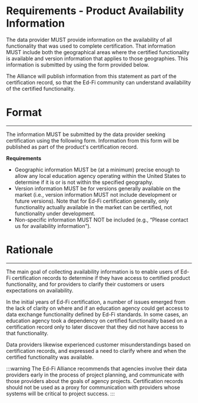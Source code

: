 # Requirements - Product Availability Information

The data provider MUST provide information on the availability of all
functionality that was used to complete certification. That information MUST
include both the geographical areas where the certified functionality is
available and version information that applies to those geographies. This
information is submitted by using the form provided below.

The Alliance will publish information from this statement as part of the
certification record, so that the Ed-Fi community can understand availability of
the certified functionality.

# Format

* * *

The information MUST be submitted by the data provider seeking certification
using the following form. Information from this form will be published as part
of the product's certification record.

**Requirements**

* Geographic information MUST be (at a minimum) precise enough to allow any
    local education agency operating within the United States to determine if it
    is or is not within the specified geography.
* Version information MUST be for versions generally available on the market
    (i.e., version information MUST not include development or future versions).
    Note that for Ed-Fi certification generally, only functionality actually
    available in the market can be certified, not functionality under
    development.
* Non-specific information MUST NOT be included (e.g., “Please contact us for
    availability information").

# Rationale

* * *

The main goal of collecting availability information is to enable users of Ed-Fi
certification records to determine if they have access to certified product
functionality, and for providers to clarify their customers or users
expectations on availability.

In the initial years of Ed-Fi certification, a number of issues emerged from the
lack of clarity on where and if an education agency could get access to data
exchange functionality defined by Ed-Fi standards. In some cases, an education
agency took a dependency on certified functionality based on a certification
record only to later discover that they did not have access to that
functionality.

Data providers likewise experienced customer misunderstandings based on
certification records, and expressed a need to clarify where and when the
certified functionality was available.

:::warning
The Ed-Fi Alliance recommends that agencies involve their data providers early
in the process of project planning, and communicate with those providers about
the goals of agency projects. Certification records should not be used as a
proxy for communication with providers whose systems will be critical to project
success.
:::
